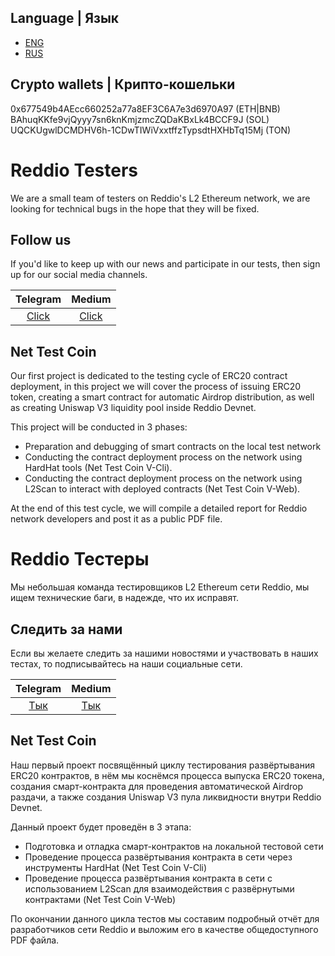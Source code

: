 ## Language | Язык
* [ENG](#eng)
* [RUS](#rus)

## Crypto wallets | Крипто-кошельки
0x677549b4AEcc660252a77a8EF3C6A7e3d6970A97 (ETH|BNB)
BAhuqKKfe9vjQyyy7sn6knKmjzmcZQDaKBxLk4BCCF9J (SOL)
UQCKUgwlDCMDHV6h-1CDwTIWiVxxtffzTypsdtHXHbTq15Mj (TON)

<a id="eng"></a>
# Reddio Testers
We are a small team of testers on Reddio's L2 Ethereum network, we are looking for technical bugs in the hope that they will be fixed.

## Follow us
If you'd like to keep up with our news and participate in our tests, then sign up for our social media channels.

| Telegram                            | Medium                                     |
| :---------------------------------: | :----------------------------------------: |
| [Click](https://t.me/reddiotesters) | [Click](https://medium.com/@reddiotesters) |

## Net Test Coin
Our first project is dedicated to the testing cycle of ERC20 contract deployment, in this project we will cover the process of issuing ERC20 token, creating a smart contract for automatic Airdrop distribution, as well as creating Uniswap V3 liquidity pool inside Reddio Devnet.

This project will be conducted in 3 phases:
- Preparation and debugging of smart contracts on the local test network
- Conducting the contract deployment process on the network using HardHat tools (Net Test Coin V-Cli).
- Conducting the contract deployment process on the network using L2Scan to interact with deployed contracts (Net Test Coin V-Web).

At the end of this test cycle, we will compile a detailed report for Reddio network developers and post it as a public PDF file.

<a id="rus"></a>
# Reddio Тестеры

Мы небольшая команда тестировщиков L2 Ethereum сети Reddio, мы ищем технические баги, в надежде, что их исправят.

## Следить за нами
Если вы желаете следить за нашими новостями и участвовать в наших тестах, то подписывайтесь на наши социальные сети.

| Telegram                          | Medium                                   |
| :-------------------------------: | :--------------------------------------: |
| [Тык](https://t.me/reddiotesters) | [Тык](https://medium.com/@reddiotesters) |

## Net Test Coin
Наш первый проект посвящённый циклу тестирования развёртывания ERC20 контрактов, в нём мы коснёмся процесса выпуска ERC20 токена, создания смарт-контракта для проведения автоматической Airdrop раздачи, а также создания Uniswap V3 пула ликвидности внутри Reddio Devnet.

Данный проект будет проведён в 3 этапа:
- Подготовка и отладка смарт-контрактов на локальной тестовой сети
- Проведение процесса развёртывания контракта в сети через инструменты HardHat (Net Test Coin V-Cli)
- Проведение процесса развёртывания контракта в сети с использованием L2Scan для взаимодействия с развёрнутыми контрактами (Net Test Coin V-Web)

По окончании данного цикла тестов мы составим подробный отчёт для разработчиков сети Reddio и выложим его в качестве общедоступного PDF файла.
